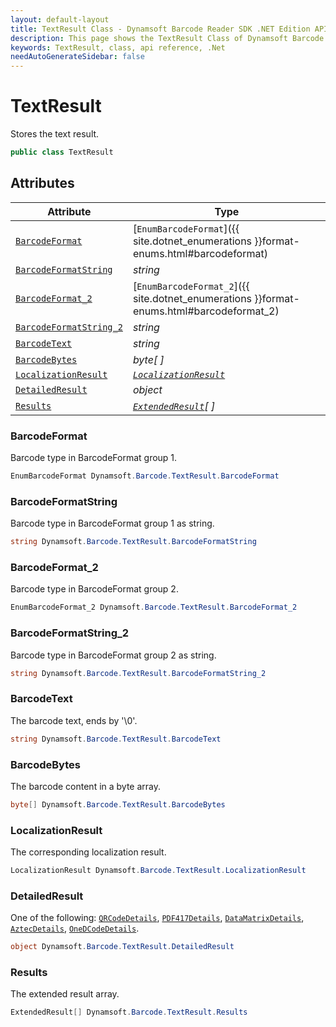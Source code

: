 ```yaml
---
layout: default-layout
title: TextResult Class - Dynamsoft Barcode Reader SDK .NET Edition API Reference
description: This page shows the TextResult Class of Dynamsoft Barcode Reader SDK .NET Edition.
keywords: TextResult, class, api reference, .Net
needAutoGenerateSidebar: false
---
```



# TextResult
Stores the text result.

```C#
public class TextResult
```  

## Attributes
  
| Attribute | Type |
|---------- | ---- |
| [`BarcodeFormat`](#barcodeformat) | [`EnumBarcodeFormat`]({{ site.dotnet_enumerations }}format-enums.html#barcodeformat) |
| [`BarcodeFormatString`](#barcodeformatstring) | *string* |
| [`BarcodeFormat_2`](#barcodeformat_2) | [`EnumBarcodeFormat_2`]({{ site.dotnet_enumerations }}format-enums.html#barcodeformat_2) |
| [`BarcodeFormatString_2`](#barcodeformatstring_2) | *string* |
| [`BarcodeText`](#barcodetext) | *string* |
| [`BarcodeBytes`](#barcodebytes) | *byte[ ]* |
| [`LocalizationResult`](#localizationresult) | *[`LocalizationResult`](LocalizationResult.md)* |
| [`DetailedResult`](#detailedresult) | *object* |
| [`Results`](#results) | *[`ExtendedResult`](ExtendedResult.md)[ ]* |


### BarcodeFormat
Barcode type in BarcodeFormat group 1.

```C#
EnumBarcodeFormat Dynamsoft.Barcode.TextResult.BarcodeFormat
```

### BarcodeFormatString
Barcode type in BarcodeFormat group 1 as string.

```C#
string Dynamsoft.Barcode.TextResult.BarcodeFormatString
```

### BarcodeFormat_2
Barcode type in BarcodeFormat group 2.

```C#
EnumBarcodeFormat_2 Dynamsoft.Barcode.TextResult.BarcodeFormat_2
```

### BarcodeFormatString_2
Barcode type in BarcodeFormat group 2 as string.

```C#
string Dynamsoft.Barcode.TextResult.BarcodeFormatString_2
```

### BarcodeText
The barcode text, ends by '\0'.

```C#
string Dynamsoft.Barcode.TextResult.BarcodeText
```

### BarcodeBytes
The barcode content in a byte array.

```C#
byte[] Dynamsoft.Barcode.TextResult.BarcodeBytes
```

### LocalizationResult
The corresponding localization result.

```C#
LocalizationResult Dynamsoft.Barcode.TextResult.LocalizationResult
```

### DetailedResult
One of the following: [`QRCodeDetails`](QRCodeDetails.md), [`PDF417Details`](PDF417Details.md), [`DataMatrixDetails`](DataMatrixDetails.md), [`AztecDetails`](AztecDetails.md), [`OneDCodeDetails`](OneDCodeDetails.md).

```C#
object Dynamsoft.Barcode.TextResult.DetailedResult
```

### Results
The extended result array.

```C#
ExtendedResult[] Dynamsoft.Barcode.TextResult.Results
```
